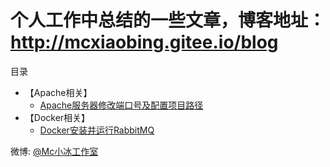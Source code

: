 # 个人工作中总结的一些文章，博客地址：http://mcxiaobing.gitee.io/blog


目录

* 【Apache相关】
    * [Apache服务器修改端口号及配置项目路径](https://github.com/QQ986945193/david_blog_note/blob/master/Apache/%E3%80%90Apache%E3%80%91Apache%E6%9C%8D%E5%8A%A1%E5%99%A8%E4%BF%AE%E6%94%B9%E7%AB%AF%E5%8F%A3%E5%8F%B7%E5%8F%8A%E9%85%8D%E7%BD%AE%E9%A1%B9%E7%9B%AE%E8%B7%AF%E5%BE%84.md)
* 【Docker相关】
    * [Docker安装并运行RabbitMQ](https://github.com/QQ986945193/david_blog_note/blob/master/Docker/%E3%80%90Docker%E3%80%91Docker%E5%AE%89%E8%A3%85%E5%B9%B6%E8%BF%90%E8%A1%8CRabbitMQ.md)



微博: [@Mc小冰工作室](http://www.weibo.com/mcxiaobing)
